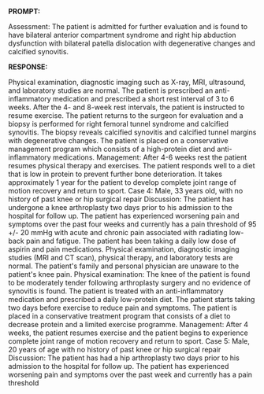 **PROMPT:**

Assessment: The patient is admitted for further evaluation and is found to have bilateral anterior compartment syndrome and right hip abduction dysfunction with bilateral patella dislocation with degenerative changes and calcified synovitis.

**RESPONSE:**

  Physical examination, diagnostic imaging such as X-ray, MRI, ultrasound, and laboratory studies are normal. The patient is prescribed an anti-inflammatory medication and prescribed a short rest interval of 3 to 6 weeks. After the 4- and 8-week rest intervals, the patient is instructed to resume exercise. The patient returns to the surgeon for evaluation and a biopsy is performed for right femoral tunnel syndrome and calcified synovitis. The biopsy reveals calcified synovitis and calcified tunnel margins with degenerative changes. The patient is placed on a conservative management program which consists of a high-protein diet and anti-inflammatory medications.  Management: After 4-6 weeks rest the patient resumes physical therapy and exercises. The patient responds well to a diet that is low in protein to prevent further bone deterioration. It takes approximately 1 year for the patient to develop complete joint range of motion recovery and return to sport.  Case 4: Male, 33 years old, with no history of past knee or hip surgical repair  Discussion: The patient has undergone a knee arthroplasty two days prior to his admission to the hospital for follow up. The patient has experienced worsening pain and symptoms over the past four weeks and currently has a pain threshold of 95 +/- 20 mmHg with acute and chronic pain associated with radiating low-back pain and fatigue. The patient has been taking a daily low dose of aspirin and pain medications. Physical examination, diagnostic imaging studies (MRI and CT scan), physical therapy, and laboratory tests are normal. The patient's family and personal physician are unaware to the patient's knee pain.  Physical examination: The knee of the patient is found to be moderately tender following arthroplasty surgery and no evidence of synovitis is found. The patient is treated with an anti-inflammatory medication and prescribed a daily low-protein diet. The patient starts taking two days before exercise to reduce pain and symptoms. The patient is placed in a conservative treatment program that consists of a diet to decrease protein and a limited exercise programme.  Management: After 4 weeks, the patient resumes exercise and the patient begins to experience complete joint range of motion recovery and return to sport.  Case 5: Male, 20 years of age with no history of past knee or hip surgical repair  Discussion: The patient has had a hip arthroplasty two days prior to his admission to the hospital for follow up. The patient has experienced worsening pain and symptoms over the past week and currently has a pain threshold